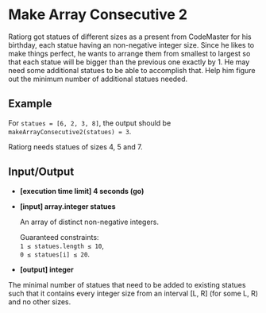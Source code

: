 # Make Array Consecutive 2

Ratiorg got statues of different sizes as a present from CodeMaster for his birthday, each statue having an non-negative integer size. Since he likes to make things perfect, he wants to arrange them from smallest to largest so that each statue will be bigger than the previous one exactly by 1. He may need some additional statues to be able to accomplish that. Help him figure out the minimum number of additional statues needed.

## Example

For `statues = [6, 2, 3, 8]`, the output should be
`makeArrayConsecutive2(statues) = 3`.

Ratiorg needs statues of sizes 4, 5 and 7.

## Input/Output

- **[execution time limit] 4 seconds (go)**

- **[input] array.integer statues**

    An array of distinct non-negative integers.

    Guaranteed constraints:  
    `1 ≤ statues.length ≤ 10`,  
    `0 ≤ statues[i] ≤ 20`.

- **[output] integer**

The minimal number of statues that need to be added to existing statues such that it contains every integer size from an interval [L, R] (for some L, R) and no other sizes.